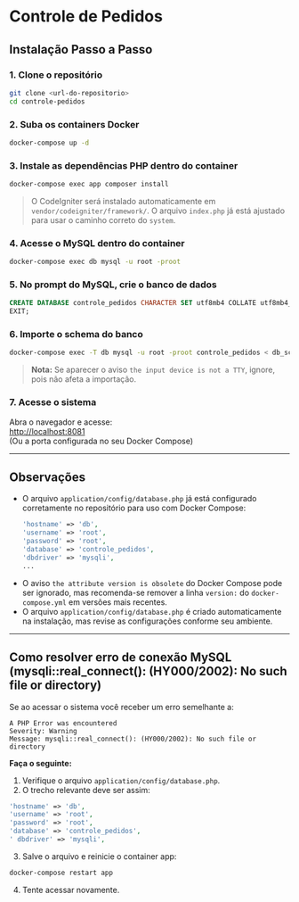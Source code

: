 # Controle de Pedidos

## Instalação Passo a Passo

### 1. Clone o repositório

```sh
git clone <url-do-repositorio>
cd controle-pedidos
```

### 2. Suba os containers Docker

```sh
docker-compose up -d
```

### 3. Instale as dependências PHP dentro do container

```sh
docker-compose exec app composer install
```

> O CodeIgniter será instalado automaticamente em `vendor/codeigniter/framework/`.
> O arquivo `index.php` já está ajustado para usar o caminho correto do `system`.

### 4. Acesse o MySQL dentro do container

```sh
docker-compose exec db mysql -u root -proot
```

### 5. No prompt do MySQL, crie o banco de dados

```sql
CREATE DATABASE controle_pedidos CHARACTER SET utf8mb4 COLLATE utf8mb4_unicode_ci;
EXIT;
```

### 6. Importe o schema do banco

```sh
docker-compose exec -T db mysql -u root -proot controle_pedidos < db_schema.sql
```

> **Nota:** Se aparecer o aviso `the input device is not a TTY`, ignore, pois não afeta a importação.

### 7. Acesse o sistema

Abra o navegador e acesse:  
[http://localhost:8081](http://localhost:8081)  
(Ou a porta configurada no seu Docker Compose)

---

## Observações

- O arquivo `application/config/database.php` já está configurado corretamente no repositório para uso com Docker Compose:
  ```php
  'hostname' => 'db',
  'username' => 'root',
  'password' => 'root',
  'database' => 'controle_pedidos',
  'dbdriver' => 'mysqli',
  ...
  ```
- O aviso `the attribute version is obsolete` do Docker Compose pode ser ignorado, mas recomenda-se remover a linha `version:` do `docker-compose.yml` em versões mais recentes.
- O arquivo `application/config/database.php` é criado automaticamente na instalação, mas revise as configurações conforme seu ambiente.

---

## Como resolver erro de conexão MySQL (mysqli::real_connect(): (HY000/2002): No such file or directory)

Se ao acessar o sistema você receber um erro semelhante a:

```
A PHP Error was encountered
Severity: Warning
Message: mysqli::real_connect(): (HY000/2002): No such file or directory
```

**Faça o seguinte:**

1. Verifique o arquivo `application/config/database.php`.
2. O trecho relevante deve ser assim:

```php
'hostname' => 'db',
'username' => 'root',
'password' => 'root',
'database' => 'controle_pedidos',
' dbdriver' => 'mysqli',
```

3. Salve o arquivo e reinicie o container app:

```sh
docker-compose restart app
```

4. Tente acessar novamente.
